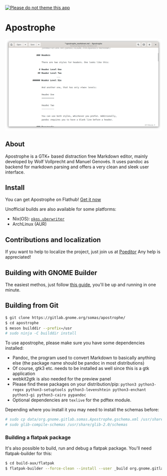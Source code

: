 [![Please do not theme this app](https://stopthemingmy.app/badge.svg)](https://stopthemingmy.app)

# Apostrophe

![](screenshots/main.png)

## About

Apostrophe is a GTK+ based distraction free Markdown editor, mainly developed by Wolf Vollprecht and Manuel Genovés. It uses pandoc as backend for markdown parsing and offers a very clean and sleek user interface.

## Install

You can get Apostrophe on Flathub!
[Get it now](https://flathub.org/apps/details/org.gnome.gitlab.somas.Apostrophe)

Unofficial builds are also available for some platforms:
* Nix(OS): [`pkgs.uberwriter`](https://github.com/NixOS/nixpkgs/blob/master/pkgs/applications/editors/apostrophe/default.nix)
* ArchLinux (AUR)

## Contributions and localization

If you want to help to localize the project, just join us at [Poeditor](https://poeditor.com/join/project/gxVzFyXb2x)
Any help is appreciated!

## Building with GNOME Builder

The easiest methos, just follow [this guide](https://wiki.gnome.org/Newcomers/BuildProject), you'll be up and running in one minute.

## Building from Git

```bash
$ git clone https://gitlab.gnome.org/somas/apostrophe/
$ cd apostrophe
$ meson builddir --prefix=/usr
# sudo ninja -C builddir install
```

To use apostrophe, please make sure you have some dependencies installed:

- Pandoc, the program used to convert Markdown to basically anything else (the package name should be pandoc in most distributions)
- Of course, gtk3 etc. needs to be installed as well since this is a gtk application
- webkit2gtk is also needed for the preview panel
- Please find these packages on your distribution/pip: `python3 python3-regex python3-setuptools python3-levenshtein python3-enchant python3-gi python3-cairo pypandoc`
- Optional dependencies are `texlive` for the pdftex module.

Depending where you install it you may need to install the schemas before:

```bash
# sudo cp data/org.gnome.gitlab.somas.Apostrophe.gschema.xml /usr/share/glib-2.0/schemas/org.gnome.gitlab.somas.Apostrophe.gschema.xml
# sudo glib-compile-schemas /usr/share/glib-2.0/schemas
```

### Building a flatpak package

It's also possible to build, run and debug a flatpak package. You'll need flatpak-builder for this:

```bash
$ cd build-aux/flatpak
$ flatpak-builder --force-clean --install --user _build org.gnome.gitlab.somas.Apostrophe.json
```

